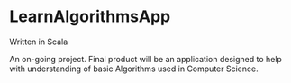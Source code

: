 # LearnAlgorithmsApp
Written in Scala

An on-going project. Final product will be an application designed to help with understanding of basic Algorithms used in 
Computer Science. 
